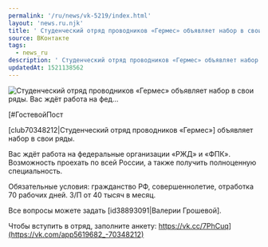 ```yaml
---
permalink: '/ru/news/vk-5219/index.html'
layout: 'news.ru.njk'
title: ' Студенческий отряд проводников «Гермес» объявляет набор в свои ряды.    Вас ждёт работа на фед…'
source: ВКонтакте
tags:
  - news_ru
description: ' Студенческий отряд проводников «Гермес» объявляет набор в свои ряды.    Вас ждёт работа на фед…'
updatedAt: 1521138562
---
```

![ Студенческий отряд проводников «Гермес» объявляет набор в свои ряды.    Вас ждёт работа на фед…](https://sun9-61.userapi.com/c831208/v831208713/ade45/5s04BbzWE7k.jpg)

[#ГостевойПост

[club70348212|Студенческий отряд проводников «Гермес»] объявляет набор в свои ряды.

Вас ждёт работа на федеральные организации «РЖД» и «ФПК». Возможность проехать по всей России, а также получить полноценную специальность.

Обязательные условия: гражданство РФ, совершеннолетие, отработка 70 рабочих дней. З/П от 40 тысяч в месяц.

Все вопросы можете задать [id38893091|Валерии Грошевой].

Чтобы вступить в отряд, заполните анкету: https://vk.cc/7PhCuq](https://vk.com/app5619682_-70348212)
